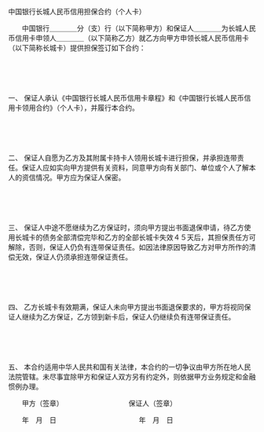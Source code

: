 



中国银行长城人民币信用担保合约（个人卡）



 

　　中国银行＿＿＿＿分（支）行（以下简称甲方）和保证人＿＿＿＿为长城人民币信用卡申领人＿＿＿＿（以下简称乙方）就乙方向甲方申领长城人民币信用卡（以下简称长城卡）提供担保签订如下合约：

　　

　　

一、
保证人承认《中国银行长城人民币信用卡章程》和《中国银行长城人民币信用卡领用合约》（个人卡），并履行本合约。

　　

　　

二、
保证人自愿为乙方及其附属卡持卡人领用长城卡进行担保，并承担连带责任。保证人应如实向甲方提供有关资料，同意甲方向有关部门、单位或个人了解本人的资信情况。甲方应为保证人保密。

　　

　　

三、
保证人中途不愿继续为乙方保证时，须向甲方提出书面退保申请，待乙方使用长城卡的债务全部清偿完毕和乙方的全部长城卡失效４５天后，其担保责任方可解除，否则，保证人仍负有连带保证责任。如因法律原因导致乙方对甲方所作的清偿无效，保证人仍须承担连带保证责任。

　　

　　

四、
乙方长城卡有效期满，保证人未向甲方提出书面退保要求的，甲方将视同保证人继续为乙方保证，乙方领到新卡后，保证人仍继续负有连带保证责任。

　　

　　

五、
本合约适用中华人民共和国有关法律，本合约的一切争议由甲方所在地人民法院管辖。未尽事宜除甲方和保证人双方另有约定外，则依据甲方业务规定和金融惯例办理。

　　甲方（签章）　　　　　　　　　　保证人（签章）

　　年　月　日　　　　　　　　　　　　年　月　日

　　